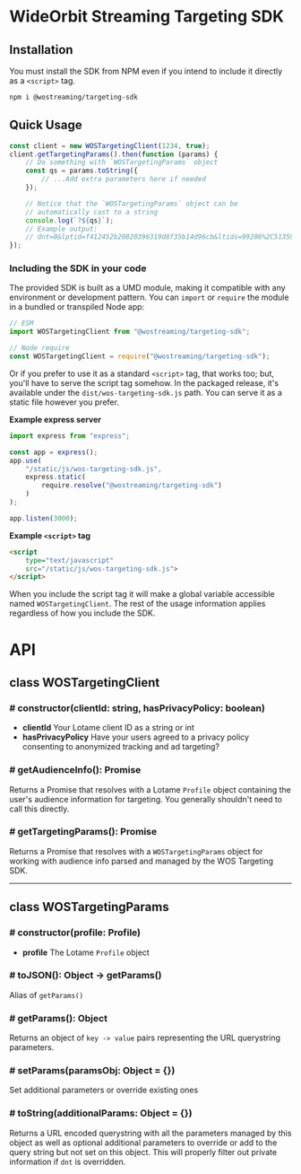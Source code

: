 # WideOrbit Streaming Targeting SDK

## Installation

You must install the SDK from NPM even if you intend to
include it directly as a `<script>` tag.

```bash
npm i @wostreaming/targeting-sdk
```

## Quick Usage

```js
const client = new WOSTargetingClient(1234, true);
client.getTargetingParams().then(function (params) {
	// Do something with `WOSTargetingParams` object
	const qs = params.toString({
		// ...Add extra parameters here if needed
	});

	// Notice that the `WOSTargetingParams` object can be
	// automatically cast to a string
	console.log(`?${qs}`);
	// Example output:
	// dnt=0&lptid=f412452b20820396319d8f35b14d96cb&ltids=99286%2C513599%2C513593%2C513421&privacypolicy=false&user-id=5a08398c-1b8f-5230-919f-a94dc36bb5b7
});
```

### Including the SDK in your code

The provided SDK is built as a UMD module, making it compatible with any
environment or development pattern. You can `import` or `require` the
module in a bundled or transpiled Node app:

```js
// ESM
import WOSTargetingClient from "@wostreaming/targeting-sdk";

// Node require
const WOSTargetingClient = require("@wostreaming/targeting-sdk");
```

Or if you prefer to use it as a standard `<script>` tag, that works too;
but, you'll have to serve the script tag somehow. In the packaged release,
it's available under the `dist/wos-targeting-sdk.js` path. You
can serve it as a static file however you prefer.

**Example express server**

<!-- prettier-ignore -->
```js
import express from "express";

const app = express();
app.use(
	"/static/js/wos-targeting-sdk.js",
	express.static(
		require.resolve("@wostreaming/targeting-sdk")
	)
);

app.listen(3000);
```

**Example `<script>` tag**

<!-- prettier-ignore -->
```html
<script
	type="text/javascript"
	src="/static/js/wos-targeting-sdk.js">
</script>
```

When you include the script tag it will make a global
variable accessible named `WOSTargetingClient`. The
rest of the usage information applies regardless of how
you include the SDK.

# API

## **class** WOSTargetingClient

### # constructor(clientId: string, hasPrivacyPolicy: boolean)

- **clientId** Your Lotame client ID as a string or int
- **hasPrivacyPolicy** Have your users agreed to a privacy policy consenting to anonymized tracking and ad targeting?

### # getAudienceInfo(): Promise<Profile>

Returns a Promise that resolves with a Lotame `Profile` object containing the user's audience information for targeting.
You generally shouldn't need to call this directly.

### # getTargetingParams(): Promise<WOSTargetingParams>

Returns a Promise that resolves with a `WOSTargetingParams` object for working with audience info parsed and managed by the WOS Targeting SDK.

---

## **class** WOSTargetingParams

### # constructor(profile: Profile)

- **profile** The Lotame `Profile` object

### # toJSON(): Object -> getParams()

Alias of `getParams()`

### # getParams(): Object

Returns an object of `key -> value` pairs representing the URL querystring parameters.

### # setParams(paramsObj: Object = {})

Set additional parameters or override existing ones

### # toString(additionalParams: Object = {})

Returns a URL encoded querystring with all the parameters managed by this object
as well as optional additional parameters to override or add to the query string but not set
on this object. This will properly filter out private information if `dnt` is overridden.
